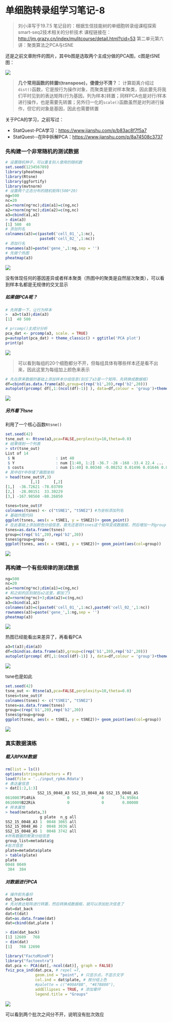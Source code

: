 # 单细胞转录组学习笔记-8

> 刘小泽写于19.7.5
> 笔记目的：根据生信技能树的单细胞转录组课程探索smart-seq2技术相关的分析技术
> 课程链接在：http://jm.grazy.cn/index/mulitcourse/detail.html?cid=53
> 第二单元第六讲：聚类算法之PCA与tSNE

还是之前文章附件的图片，其中b图是选取两个主成分做的PCA图，c图是tSNE图：

![](https://upload-images.jianshu.io/upload_images/9376801-0f1ef0e31c3ce293.png?imageMogr2/auto-orient/strip%7CimageView2/2/w/1240)

> **几个常用函数的转置t(transpose)，傻傻分不清？：** 计算距离介绍过`dist()`函数，它是按行为操作对象，而聚类是要对样本聚类，因此要先将我们平时见到的表达矩阵(行为基因，列为样本)转置；同样PCA也是对行/样本进行操作，也是需要先转置；另外归一化的`scale()`函数虽然是对列进行操作，但它的对象是基因，因此也需要转置

关于PCA的学习，之前写过：

- StatQuest-PCA学习：https://www.jianshu.com/p/b83ac8f7f5a7
- StatQuest--在R中拆解PCA：https://www.jianshu.com/p/8a74508c3737

### 先构建一个非常随机的测试数据

```R
# 设置随机种子，可以重复别人使用的随机数
set.seed(123456789)
library(pheatmap)
library(Rtsne)
library(ggfortify)
library(mvtnorm)
# 设置两个正态分布的随机矩阵(500*20)
ng=500 
nc=20
a1=rnorm(ng*nc);dim(a1)=c(ng,nc) 
a2=rnorm(ng*nc);dim(a2)=c(ng,nc) 
a3=cbind(a1,a2)
> dim(a3)
[1] 500  40
# 添加列名
colnames(a3)=c(paste0('cell_01_',1:nc),
               paste0('cell_02_',1:nc)) 
# 添加行名
rownames(a3)=paste('gene_',1:ng,sep = '')
# 先做个热图
pheatmap(a3)
```

![](https://upload-images.jianshu.io/upload_images/9376801-d2523ac71dab9e69.png?imageMogr2/auto-orient/strip%7CimageView2/2/w/1240)

没有体现任何的基因差异或者样本聚类（热图中的聚类是自然层次聚类），可以看到样本名都是无规律的交叉显示

##### 如果做PCA呢？

```R
# 先转置一下，让行为样本
>  a3=t(a3);dim(a3) 
[1]  40 500

# prcomp()主成分分析
pca_dat <- prcomp(a3, scale. = TRUE) 
p=autoplot(pca_dat) + theme_classic() + ggtitle('PCA plot')
print(p)
```

![](https://upload-images.jianshu.io/upload_images/9376801-21b19d4952cb6e51.png?imageMogr2/auto-orient/strip%7CimageView2/2/w/1240)

> 可以看到每组的20个细胞都分不开，但每组具体有哪些样本还是看不出来，因此这里为每组加上颜色来表示

```R
# 先在原来数据的基础上添加样本分组信息(别忘了a3是一个矩阵，先转换成数据框)
df=cbind(as.data.frame(a3),group=c(rep('b1',20),rep('b2',20)))
autoplot(prcomp( df[,1:(ncol(df)-1)] ), data=df,colour = 'group')+theme_bw()
```

![](https://upload-images.jianshu.io/upload_images/9376801-b3b7515812c2fa2d.png?imageMogr2/auto-orient/strip%7CimageView2/2/w/1240)

##### 另外看下tsne

利用了一个核心函数`Rtsne()` 

```R
set.seed(42)
tsne_out <- Rtsne(a3,pca=FALSE,perplexity=10,theta=0.0) 
# 结果得到一个列表
> str(tsne_out)
List of 14
 $ N                  : int 40
 $ Y                  : num [1:40, 1:2] -36.7 -28 -168 -33.4 22.4 ...
 $ costs              : num [1:40] 0.00348 -0.00252 0.01496 0.01646 0.00951 ...
# 其中在Y中存储了画图坐标
> head(tsne_out$Y,3)
           [,1]      [,2]
[1,]  -36.72621 -78.03709
[2,]  -28.00151  33.30229
[3,] -167.98560 -80.26850
 
tsnes=tsne_out$Y
colnames(tsnes) <- c("tSNE1", "tSNE2") #为坐标添加列名
# 基础作图代码
ggplot(tsnes, aes(x = tSNE1, y = tSNE2))+ geom_point()
# 在此基础上添加颜色分组信息，首先还是将tsnes这个矩阵变成数据框，然后增加一列group信息，最后映射在geom_point中
tsnes=as.data.frame(tsnes)
group=c(rep('b1',20),rep('b2',20))
tsnes$group=group
ggplot(tsnes, aes(x = tSNE1, y = tSNE2))+ geom_point(aes(col=group))
```

![](https://upload-images.jianshu.io/upload_images/9376801-d03952b521710ffb.png?imageMogr2/auto-orient/strip%7CimageView2/2/w/1240)

### 再构建一个有些规律的测试数据

```R
ng=500
nc=20
a1=rnorm(ng*nc);dim(a1)=c(ng,nc)
# 和之前的区别就在a2这里，都加了3
a2=rnorm(ng*nc)+3;dim(a2)=c(ng,nc) 
a3=cbind(a1,a2)
colnames(a3)=c(paste0('cell_01_',1:nc),paste0('cell_02_',1:nc))
rownames(a3)=paste('gene_',1:ng,sep = '')
pheatmap(a3)
```

![](https://upload-images.jianshu.io/upload_images/9376801-9db94d1498b4d3a0.png?imageMogr2/auto-orient/strip%7CimageView2/2/w/1240)

热图已经能看出来差异了，再看看PCA

```R
a3=t(a3);dim(a3)
df=cbind(as.data.frame(a3),group=c(rep('b1',20),rep('b2',20)))
autoplot(prcomp( df[,1:(ncol(df)-1)] ), data=df,colour = 'group')+theme_bw()
```

![](https://upload-images.jianshu.io/upload_images/9376801-8ca6bb7938c36b90.png?imageMogr2/auto-orient/strip%7CimageView2/2/w/1240)

tsne也是如此

```R
set.seed(42)
tsne_out <- Rtsne(a3,pca=FALSE,perplexity=10,theta=0.0) 
tsnes=tsne_out$Y
colnames(tsnes) <- c("tSNE1", "tSNE2")
tsnes=as.data.frame(tsnes)
group=c(rep('b1',20),rep('b2',20))
tsnes$group=group
ggplot(tsnes, aes(x = tSNE1, y = tSNE2))+ geom_point(aes(col=group))
```

![](https://upload-images.jianshu.io/upload_images/9376801-6f828ae9394ac5fb.png?imageMogr2/auto-orient/strip%7CimageView2/2/w/1240)

### 真实数据演练

##### 载入RPKM数据

```R
rm(list = ls()) 
options(stringsAsFactors = F)
load(file = '../input_rpkm.Rdata')
# 表达量信息
> dat[1:2,1:3]
              SS2_15_0048_A3 SS2_15_0048_A6 SS2_15_0048_A5
0610007P14Rik              0              0       74.95064
0610009B22Rik              0              0        0.00000
# 样本属性
> head(metadata,3) 
               g plate  n_g all
SS2_15_0048_A3 1  0048 3065 all
SS2_15_0048_A6 2  0048 3036 all
SS2_15_0048_A5 1  0048 3742 all
#所有数据的聚类分组信息
group_list=metadata$g 
#批次信息
plate=metadata$plate 
> table(plate) 
plate
0048 0049 
 384  384 
```

##### 对数据进行PCA

```R
# 操作前先备份
dat_back=dat
# 先对表达矩阵进行转置，然后转换成数据框，就可以添加批次信息了
dat=dat_back
dat=t(dat)
dat=as.data.frame(dat)
dat=cbind(dat,plate )

> dim(dat_back)
[1] 12689   768
> dim(dat)
[1]   768 12690

library("FactoMineR")
library("factoextra")
dat.pca <- PCA(dat[,-ncol(dat)], graph = FALSE)
fviz_pca_ind(dat.pca, # repel =T,
             geom.ind = "point", # 只显示点，不显示文字
             col.ind = dat$plate, # 按分组上色
             #palette = c("#00AFBB", "#E7B800"),
             addEllipses = TRUE, # 添加晕环
             legend.title = "Groups"
```

![](https://upload-images.jianshu.io/upload_images/9376801-9eba43d88bbbea82.png?imageMogr2/auto-orient/strip%7CimageView2/2/w/1240)

可以看到两个批次之间分不开，说明没有批次效应













